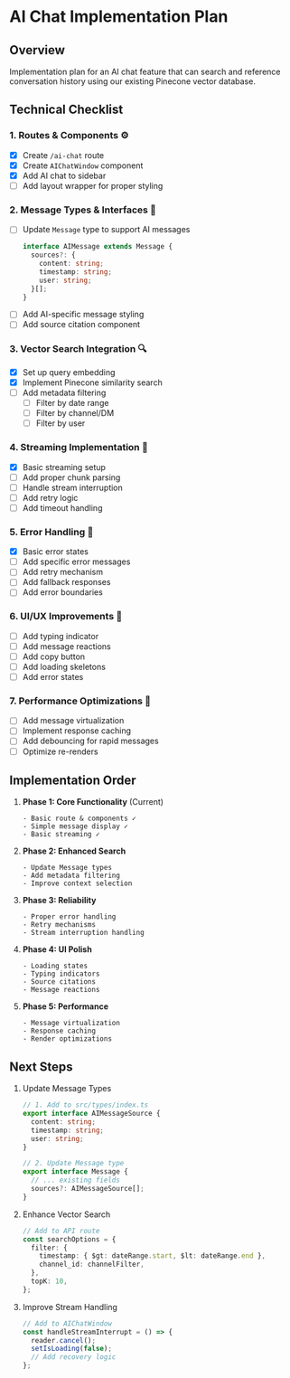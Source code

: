 # AI Chat Implementation Plan

## Overview
Implementation plan for an AI chat feature that can search and reference conversation history using our existing Pinecone vector database.

## Technical Checklist

### 1. Routes & Components ⚙️
- [x] Create `/ai-chat` route
- [x] Create `AIChatWindow` component
- [x] Add AI chat to sidebar
- [ ] Add layout wrapper for proper styling

### 2. Message Types & Interfaces 📝
- [ ] Update `Message` type to support AI messages
  ```typescript
  interface AIMessage extends Message {
    sources?: {
      content: string;
      timestamp: string;
      user: string;
    }[];
  }
  ```
- [ ] Add AI-specific message styling
- [ ] Add source citation component

### 3. Vector Search Integration 🔍
- [x] Set up query embedding
- [x] Implement Pinecone similarity search
- [ ] Add metadata filtering
  - [ ] Filter by date range
  - [ ] Filter by channel/DM
  - [ ] Filter by user

### 4. Streaming Implementation 📡
- [x] Basic streaming setup
- [ ] Add proper chunk parsing
- [ ] Handle stream interruption
- [ ] Add retry logic
- [ ] Add timeout handling

### 5. Error Handling 🚨
- [x] Basic error states
- [ ] Add specific error messages
- [ ] Add retry mechanism
- [ ] Add fallback responses
- [ ] Add error boundaries

### 6. UI/UX Improvements 🎨
- [ ] Add typing indicator
- [ ] Add message reactions
- [ ] Add copy button
- [ ] Add loading skeletons
- [ ] Add error states

### 7. Performance Optimizations 🚀
- [ ] Add message virtualization
- [ ] Implement response caching
- [ ] Add debouncing for rapid messages
- [ ] Optimize re-renders

## Implementation Order

1. **Phase 1: Core Functionality** (Current)
   ```
   - Basic route & components ✓
   - Simple message display ✓
   - Basic streaming ✓
   ```

2. **Phase 2: Enhanced Search**
   ```
   - Update Message types
   - Add metadata filtering
   - Improve context selection
   ```

3. **Phase 3: Reliability**
   ```
   - Proper error handling
   - Retry mechanisms
   - Stream interruption handling
   ```

4. **Phase 4: UI Polish**
   ```
   - Loading states
   - Typing indicators
   - Source citations
   - Message reactions
   ```

5. **Phase 5: Performance**
   ```
   - Message virtualization
   - Response caching
   - Render optimizations
   ```

## Next Steps

1. Update Message Types
   ```typescript
   // 1. Add to src/types/index.ts
   export interface AIMessageSource {
     content: string;
     timestamp: string;
     user: string;
   }
   
   // 2. Update Message type
   export interface Message {
     // ... existing fields
     sources?: AIMessageSource[];
   }
   ```

2. Enhance Vector Search
   ```typescript
   // Add to API route
   const searchOptions = {
     filter: {
       timestamp: { $gt: dateRange.start, $lt: dateRange.end },
       channel_id: channelFilter,
     },
     topK: 10,
   };
   ```

3. Improve Stream Handling
   ```typescript
   // Add to AIChatWindow
   const handleStreamInterrupt = () => {
     reader.cancel();
     setIsLoading(false);
     // Add recovery logic
   };
   ```